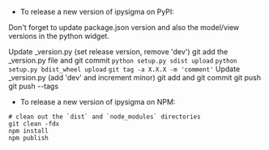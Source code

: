 - To release a new version of ipysigma on PyPI:

Don't forget to update package.json version and also the model/view versions in the python widget.

Update _version.py (set release version, remove 'dev')
git add the _version.py file and git commit
`python setup.py sdist upload`
`python setup.py bdist_wheel upload`
`git tag -a X.X.X -m 'comment'`
Update _version.py (add 'dev' and increment minor)
git add and git commit
git push
git push --tags

- To release a new version of ipysigma on NPM:

```
# clean out the `dist` and `node_modules` directories
git clean -fdx
npm install
npm publish
```

